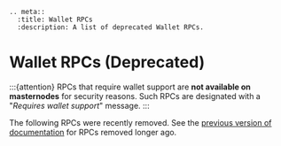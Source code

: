 ```{eval-rst}
.. meta::
  :title: Wallet RPCs
  :description: A list of deprecated Wallet RPCs.
```

# Wallet RPCs (Deprecated)

:::{attention}
RPCs that require wallet support are **not available on masternodes** for security reasons. Such RPCs are designated with a "_Requires wallet support_" message.
:::

The following RPCs were recently removed. See the [previous version of documentation](https://docs.dash.org/projects/core/en/20.1.0/docs/api/remote-procedure-calls-wallet-deprecated.html) for RPCs removed longer ago.
